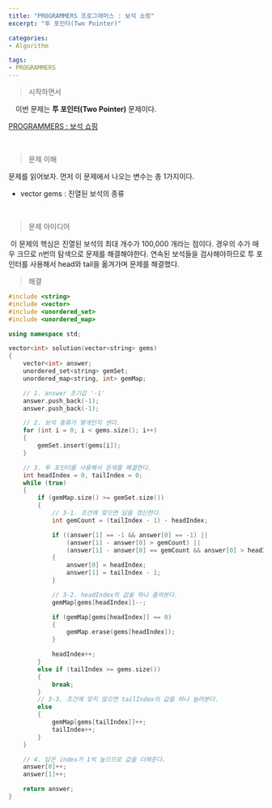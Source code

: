 ```yaml
---
title: "PROGRAMMERS 프로그래머스 : 보석 쇼핑"
excerpt: "투 포인터(Two Pointer)"

categories:
- Algorithm

tags:
- PROGRAMMERS
---
```


> 시작하면서

　이번 문제는 **투 포인터(Two Pointer)** 문제이다.

[PROGRAMMERS : 보석 쇼핑](https://programmers.co.kr/learn/courses/30/lessons/67258)    

​    

> 문제 이해

   문제를 읽어보자. 먼저 이 문제에서 나오는 변수는 총 1가지이다.

- vector<string> gems : 진열된 보석의 종류

​    

> 문제 아이디어

​	이 문제의 핵심은 진열된 보석의 최대 개수가 100,000 개라는 점이다. 경우의 수가 매우 크므로 n번의 탐색으로 문제를 해결해야한다. 연속된 보석들을 검사해야하므로 투 포인터를 사용해서 head와 tail을 옮겨가며 문제를 해결했다.    

>해결

```c++
#include <string>
#include <vector>
#include <unordered_set>
#include <unordered_map>

using namespace std;

vector<int> solution(vector<string> gems)
{
	vector<int> answer;
	unordered_set<string> gemSet;
	unordered_map<string, int> gemMap;

	// 1. answer 초기값 '-1'
	answer.push_back(-1);
	answer.push_back(-1);

	// 2. 보석 종류가 몇개인지 센다.
	for (int i = 0; i < gems.size(); i++)
	{
		gemSet.insert(gems[i]);
	}

	// 3. 투 포인터를 사용해서 문제를 해결한다.
	int headIndex = 0, tailIndex = 0;
	while (true)
	{
		if (gemMap.size() >= gemSet.size())
		{
			// 3-1. 조건에 맞으면 답을 갱신한다.		
			int gemCount = (tailIndex - 1) - headIndex;

			if ((answer[1] == -1 && answer[0] == -1) ||
				(answer[1] - answer[0] > gemCount) ||
				(answer[1] - answer[0] == gemCount && answer[0] > headIndex))
			{
				answer[0] = headIndex;
				answer[1] = tailIndex - 1;
			}

			// 3-2. headIndex의 값을 하나 줄여본다.
			gemMap[gems[headIndex]]--;

			if (gemMap[gems[headIndex]] == 0)
			{
				gemMap.erase(gems[headIndex]);
			}

			headIndex++;
		}
		else if (tailIndex >= gems.size())
		{
			break;
		}
		// 3-3. 조건에 맞지 않으면 tailIndex의 값을 하나 늘려본다.
		else
		{
			gemMap[gems[tailIndex]]++;
			tailIndex++;
		}
	}

	// 4. 답은 index가 1씩 높으므로 값을 더해준다.
	answer[0]++;
	answer[1]++;

	return answer;
}
```
